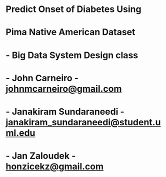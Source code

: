 # Predict Onset of Diabetes Using 
# Pima Native American Dataset
# - Big Data System Design class

# - John Carneiro - johnmcarneiro@gmail.com
# - Janakiram Sundaraneedi - janakiram_sundaraneedi@student.uml.edu
# - Jan Zaloudek - honzicekz@gmail.com

